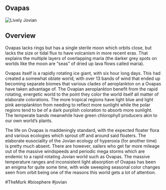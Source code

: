 ## Ovapas

![Lively Jovian](/Stellar_Abyss_Setting_Bible/Photo_Directory/Ovapas.png "Lively Jovian")

## Overview

Ovapas lacks rings but has a single sterile moon which orbits close, but lacks the size or tidal flux to have volcanism in more recent eras.  That explains the multiple layers of overlapping maria (the darker grey spots on worlds like the moon are “seas” of dried up lava flows called maria).  

Ovapas itself is a rapidly rotating ice giant, with six hour long days.  This had created a somewhat oblate world, with over 13 bands of wind that ended up becoming separate biomes that various clades of aeroplankton on a Ovapas have taken advantage of.  The Ovapian aeroplankton benefit from the rapid rotating, energetic world to the point they color the world itself all matter of elaborate colorations.  The more tropical regions have light blue and light pink aeroplankton from needing to reflect more sunlight while the polar regions tend to be of a dark purplish coloration to absorb more sunlight.  The temperate bands meanwhile have green chlorophyll producers akin to our own world’s plants.  

The life on Ovapas is maddeningly standard, with the expected floater flora and various ecologies which sprout off and around said floaters.  The elaborate eusociality of the Jovian ecology of hyperoxia (for another time) is pretty much absent.  There are however, sailers who get far more mileage out of the massive windspeeds and periodic mega storms which are endemic to a rapid rotating Jovian world such as Ovapas.  The massive temperature ranges and inconsistent light absorption of Ovapas has been an enigma for quite some time, with wide sweeping seasonal color changes seen from orbit being one of the reasons this world gets a lot of attention.

#TheMurk 
#biosphere 
#jovian 
